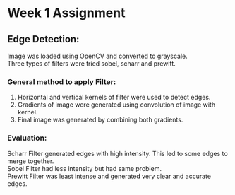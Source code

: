 # Week 1 Assignment
## Edge Detection:
Image was loaded using OpenCV and converted to grayscale.<br>
Three types of filters were tried sobel, scharr and prewitt.
### General method to apply Filter:
1. Horizontal and vertical kernels of filter were used to detect edges.
2. Gradients of image were generated using convolution of image with kernel.
3. Final image was generated by combining both gradients.

### Evaluation:

Scharr Filter generated edges with high intensity. This led to some edges to merge together. <br>
Sobel Filter had less intensity but had same problem. <br>
Prewitt Filter was least intense and generated very clear and accurate edges.